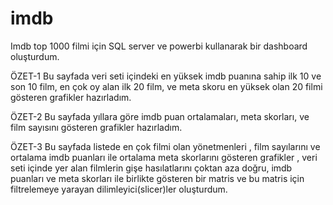 # imdb
Imdb top 1000 filmi için SQL server ve powerbi kullanarak bir dashboard oluşturdum.

ÖZET-1
Bu sayfada veri seti içindeki en yüksek imdb puanına sahip ilk 10 ve son 10 film, en çok oy alan ilk 20 film, ve meta skoru en yüksek olan 20 filmi gösteren grafikler hazırladım.

ÖZET-2
Bu sayfada yıllara göre imdb puan ortalamaları, meta skorları, ve film sayısını gösteren grafikler hazırladım.

ÖZET-3
Bu sayfada listede en çok filmi olan yönetmenleri , film sayılarını ve ortalama imdb puanları ile ortalama meta skorlarını gösteren grafikler , veri seti içinde yer alan filmlerin gişe hasılatlarını çoktan aza doğru, imdb puanları ve meta skorları ile birlikte gösteren bir matris ve bu matris için filtrelemeye yarayan dilimleyici(slicer)ler oluşturdum. 
